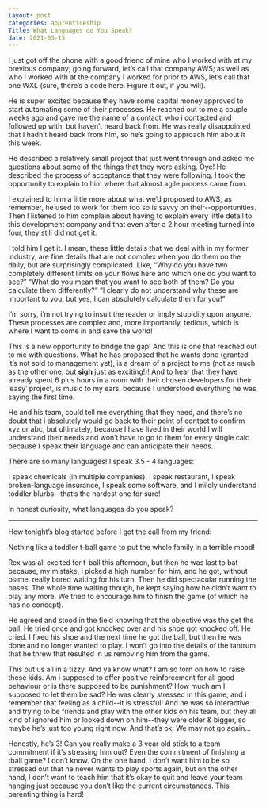 ```yaml
---
layout: post 
categories: apprenticeship
Title: What Languages do You Speak?
date: 2021-03-15
---
```


I just got off the phone with a good friend of mine who I worked with at my previous company; going forward, let’s call that company AWS; as well as who I worked with at the company I worked for prior to AWS, let’s call that one WXL (sure, there’s a code here.  Figure it out, if you will).  

He is super excited because they have some capital money approved to start automating some of their processes.  He reached out to me a couple weeks ago and gave me the name of a contact, who i contacted and followed up with, but haven’t heard back from.  He was really disappointed that I hadn’t heard back from him, so he’s going to approach him about it this week.  

He described a relatively small project that just went through and asked me questions about some of the things that they were asking.  Oye!  He described the process of acceptance that they were following.  I took the opportunity to explain to him where that almost agile process came from.  

I explained to him a little more about what we’d proposed to AWS, as remember, he used to work for them too so is savvy on their--opportunities.  Then I listened to him complain about having to explain every little detail to this development company and that even after a 2 hour meeting turned into four, they still did not get it.  

I told him I get it.  I mean, these little details that we deal with in my former industry, are fine details that are not complex when you do them on the daily, but are surprisingly complicated.  Like, “Why do you have two completely different limits on your flows here and which one do you want to see?”  “What do you mean that you want to see both of them?  Do you calculate them differently?”  “I clearly do not understand why these are important to you, but yes, I can absolutely calculate them for you!”

I’m sorry, i’m not trying to insult the reader or imply stupidity upon anyone.  These processes are complex and, more importantly, tedious, which is where I want to come in and save the world!

This is a new opportunity to bridge the gap!  And this is one that reached out to me with questions.  What he has proposed that he wants done (granted it’s not sold to management yet), is a dream of a project to me (not as much as the other one, but **sigh** just as exciting!)!  And to hear that they have already spent 6 plus hours in a room with their chosen developers for their ‘easy’ project, is music to my ears, because I understood everything he was saying the first time.  

He and his team, could tell me everything that they need, and there’s no doubt that i absolutely would go back to their point of contact to confirm xyz or abc, but ultimately, because I have lived in their world I will understand their needs and won’t have to go to them for every single calc because I speak their language and can anticipate their needs.

There are so many languages!  I speak 3.5 - 4 languages:

I speak chemicals (in multiple companies), i speak restaurant, I speak broken-language insurance, I speak some software, and I mildly understand toddler blurbs--that’s the hardest one for sure!

In honest curiosity, what languages do you speak?

***

How tonight’s blog started before I got the call from my friend:

Nothing like a toddler t-ball game to put the whole family in a terrible mood!

Rex was all excited for t-ball this afternoon, but then he was last to bat because, my mistake, i picked a high number for him, and he got, without blame, really bored waiting for his turn.  Then he did spectacular running the bases.  The whole time waiting though, he kept saying how he didn’t want to play any more.  We tried to encourage him to finish the game (of which he has no concept).  

He agreed and stood in the field knowing that the objective was the get the ball.  He tried once and got knocked over and his shoe got knocked off.  He cried.  I fixed his shoe and the next time he got the ball, but then he was done and no longer wanted to play.  I won’t go into the details of the tantrum that he threw that resulted in us removing him from the game.  

This put us all in a tizzy.  And ya know what?  I am so torn on how to raise these kids.  Am i supposed to offer positive reinforcement for all good behaviour or is there supposed to be punishment?  How much am I supposed to let them be sad?  He was clearly stressed in this game, and i remember that feeling as a child--it is stressful!  And he was so interactive and trying to be friends and play with the other kids on his team, but they all kind of ignored him or looked down on him--they were older & bigger, so maybe he’s just too young right now.  And that’s ok.  We may not go again…  

Honestly, he’s 3!  Can you really make a 3 year old stick to a team commitment if it’s stressing him out?  Even the commitment of finishing a tball game?  I don’t know.  On the one hand, i don’t want him to be so stressed out that he never wants to play sports again, but on the other hand, I don’t want to teach him that it’s okay to quit and leave your team hanging just because you don’t like the current circumstances.  This parenting thing is hard!


